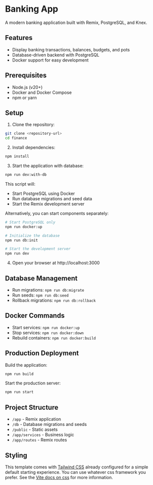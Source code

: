 # Banking App

A modern banking application built with Remix, PostgreSQL, and Knex.

## Features

- Display banking transactions, balances, budgets, and pots
- Database-driven backend with PostgreSQL
- Docker support for easy development

## Prerequisites

- Node.js (v20+)
- Docker and Docker Compose
- npm or yarn

## Setup

1. Clone the repository:

```bash
git clone <repository-url>
cd finance
```

2. Install dependencies:

```bash
npm install
```

3. Start the application with database:

```bash
npm run dev:with-db
```

This script will:

- Start PostgreSQL using Docker
- Run database migrations and seed data
- Start the Remix development server

Alternatively, you can start components separately:

```bash
# Start PostgreSQL only
npm run docker:up

# Initialize the database
npm run db:init

# Start the development server
npm run dev
```

4. Open your browser at http://localhost:3000

## Database Management

- Run migrations: `npm run db:migrate`
- Run seeds: `npm run db:seed`
- Rollback migrations: `npm run db:rollback`

## Docker Commands

- Start services: `npm run docker:up`
- Stop services: `npm run docker:down`
- Rebuild containers: `npm run docker:build`

## Production Deployment

Build the application:

```bash
npm run build
```

Start the production server:

```bash
npm run start
```

## Project Structure

- `/app` - Remix application
- `/db` - Database migrations and seeds
- `/public` - Static assets
- `/app/services` - Business logic
- `/app/routes` - Remix routes

## Styling

This template comes with [Tailwind CSS](https://tailwindcss.com/) already configured for a simple default starting experience. You can use whatever css framework you prefer. See the [Vite docs on css](https://vitejs.dev/guide/features.html#css) for more information.
